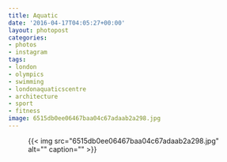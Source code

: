 ```yaml
---
title: Aquatic
date: '2016-04-17T04:05:27+00:00'
layout: photopost
categories:
- photos
- instagram
tags:
- london
- olympics
- swimming
- londonaquaticscentre
- architecture
- sport
- fitness
image: 6515db0ee06467baa04c67adaab2a298.jpg
---
```


<figure class="photo photo--square">
  {{< img src="6515db0ee06467baa04c67adaab2a298.jpg" alt="" caption="" >}}

</figure>




